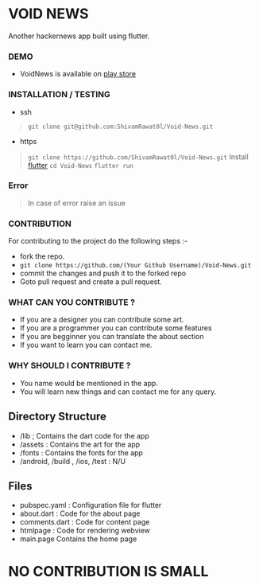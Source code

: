 # VOID NEWS
Another hackernews app built using flutter. 

### DEMO
- VoidNews is available on [play store](https://play.google.com/store/apps/details?id=com.polymath.voidnews&hl=en)

### INSTALLATION / TESTING
- ssh
>  `git clone git@github.com:ShivamRawat0l/Void-News.git`
- https
>  `git clone https://github.com/ShivamRawat0l/Void-News.git` 
>  Install [flutter](https://flutter.dev/)
>   `cd Void-News`
>   `flutter run` 

### Error 

> In case of  error raise an issue

### CONTRIBUTION 

For contributing to the project do the following steps :- 
- fork the repo.
-  `git clone https://github.com/(Your Github Username)/Void-News.git`
-  commit the changes and push it to the forked repo 
-  Goto pull request and create a pull request. 

### WHAT CAN YOU CONTRIBUTE ? 
- If you are a designer you can contribute some art.
- If you are a programmer you can contribute some features 
- If you are begginner you can translate the about section 
- If you want to learn you can contact me. 

### WHY SHOULD I CONTRIBUTE ? 
- You name would be mentioned in the app.
- You will learn new things and can contact me for any query. 

## Directory Structure 
- /lib  ; Contains the dart code for the app
- /assets  : Contains the art for the app 
- /fonts : Contains the fonts for the app
- /android, /build , /ios, /test :  N/U

## Files 
- pubspec.yaml : Configuration file for flutter 
- about.dart : Code for the about page 
- comments.dart  : Code for content page 
- htmlpage : Code for rendering webview
- main.page Contains the home page 

# NO CONTRIBUTION IS SMALL 

